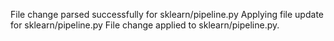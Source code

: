 File change parsed successfully for sklearn/pipeline.py
Applying file update for sklearn/pipeline.py
File change applied to sklearn/pipeline.py.
